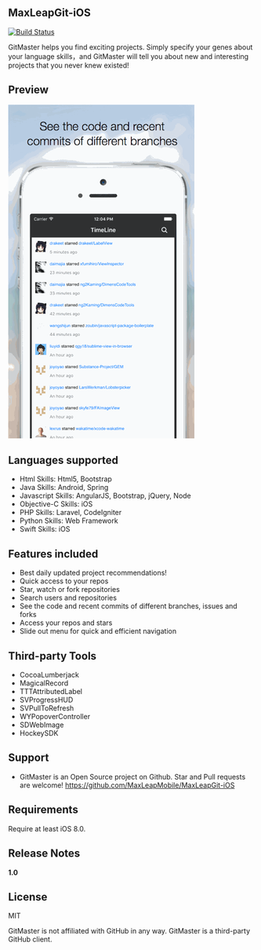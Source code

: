 ## MaxLeapGit-iOS
[![Build Status](https://travis-ci.org/MaxLeapMobile/MaxLeapGit-iOS.svg?branch=master)](https://travis-ci.org/MaxLeapMobile/MaxLeapGit-iOS)

GitMaster helps you find exciting projects. Simply specify your genes about your language skills，and GitMaster will tell you about new and interesting projects that you never knew existed!

## Preview
![ScreenShots](https://github.com/MaxLeapMobile/MaxLeapGit-iOS/blob/Dev/Snapshots/ScreenShots.gif?raw=true)

## Languages supported

* Html Skills: Html5, Bootstrap
* Java Skills: Android, Spring
* Javascript Skills: AngularJS, Bootstrap, jQuery, Node
* Objective-C Skills: iOS
* PHP Skills: Laravel, CodeIgniter
* Python Skills: Web Framework
* Swift Skills: iOS

## Features included

* Best daily updated project recommendations!
* Quick access to your repos
* Star, watch or fork repositories
* Search users and repositories
* See the code and recent commits of different branches, issues and forks
* Access your repos and stars
* Slide out menu for quick and efficient navigation

## Third-party Tools
* CocoaLumberjack
* MagicalRecord
* TTTAttributedLabel
* SVProgressHUD
* SVPullToRefresh
* WYPopoverController
* SDWebImage
* HockeySDK

## Support
* GitMaster is an Open Source project on Github. Star and Pull requests are welcome!
  https://github.com/MaxLeapMobile/MaxLeapGit-iOS

## Requirements
Require at least iOS 8.0.

## Release Notes

**1.0** 

## License  
MIT

GitMaster is not affiliated with GitHub in any way. GitMaster is a third-party GitHub client.
